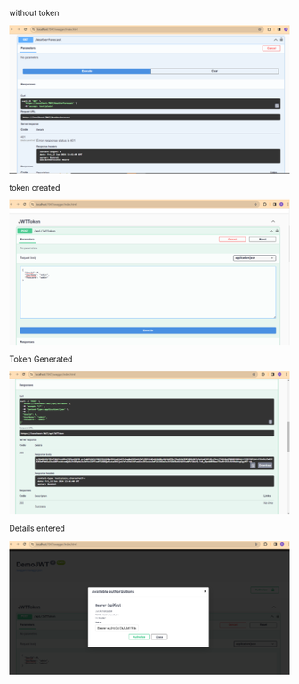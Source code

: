 without token

![Alt text](https://raw.githubusercontent.com/abhijit737/JWT_Auth_DotnetCore/main/JWTTokenUser/withoth_token.png)

token created

![Alt text](https://raw.githubusercontent.com/abhijit737/JWT_Auth_DotnetCore/main/JWTTokenUser/token_credentials%20filled.png)



Token Generated

![Token Generated Example](https://raw.githubusercontent.com/abhijit737/JWT_Auth_DotnetCore/main/JWTTokenUser/Token_generated%201.png)

Details entered

![Bearer Token Example](https://raw.githubusercontent.com/abhijit737/JWT_Auth_DotnetCore/main/JWTTokenUser/bearer2.png)
